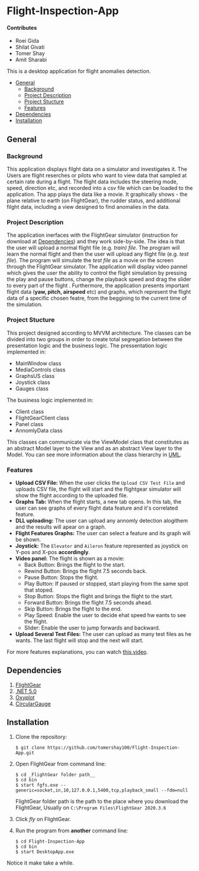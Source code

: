 # Flight-Inspection-App

#### Contributes
* Roei Gida
* Shilat Givati
* Tomer Shay
* Amit Sharabi

This is a desktop application for flight anomalies detection.
* [General](#General)
  - [Background](#background)
  - [Project Description](https://github.com/tomershay100/Flight-Inspection-App/blob/main/README.md#project-description)
  - [Project Stucture](https://github.com/tomershay100/Flight-Inspection-App/blob/main/README.md#project-stucture)
  - [Features](https://github.com/tomershay100/Flight-Inspection-App/blob/main/README.md#features)
* [Dependencies](#dependencies)  
* [Installation](#installation)

## General
### Background
This application displays filght data on a simulator and investigates it. The Users are flight reserches or pilots who want to view data that sampled at certain rate during a flight.
The flight data includes the steering mode, speed, direction etc, and recorded into a csv file which can be loaded to the application.
Tha app plays the data like a movie. It graphically shows - the plane relative to earth (on FlightGear), the rudder status, and additional filght data, including a view designed to find anomalies in the data.

### Project Description
The application inerfaces with the FlightGear simulator (instruction for download at [Dependencies](#dependencies)) and they work side-by-side. The idea is that the user will upload a normal flight file (e.g. _train) file_. The program will learn the normal flight and then the user will upload any flight file (e.g. _test file_). The program will simulate the _test file_ as a movie on the screen through the FlightGear simulator. The application will display video pannel which gives the user the ability to control the flight simulation by pressing the play and pause buttons, change the playback speed and drag the slider to every part of the flight . Furthermore, the application presents important flight data (**yaw, pitch, airspeed** etc) and graphs, which represent the flight data of a specific chosen featre, from the beggining to the current time of the simulation. 

### Project Stucture
This project designed according to MVVM architecture. The classes can be divided into two groups in order to create total segregation between the presentation logic and the business logic.
The pressentation logic implemented in:
* MainWindow class
* MediaControls class
* GraphsUS class
* Joystick class
* Gauges class

The business logic implemented in:
* Client class
* FlightGearClient class
* Panel class
* AnnomlyData class


This classes can communicate via the ViewModel class that constitutes as an abstract Model layer to the View and as an abstract View layer to the Model.
You can see more information about the class hierarchy in [UML](https://github.com/tomershay100/Flight-Inspection-App/blob/main/UML%20Diagram.pdf).

### Features
* **Upload CSV File:** When the user clicks the ```Upload CSV Test File```  and uploads CSV file, the flight will start and the flightgear simulator will show the flight according to the uploaded file. 
* **Graphs Tab:** When the flight starts, a new tab opens. In this tab, the user can see graphs of every flight data feature and it's correlated feature.
* **DLL uploading:** The user can upload any annomly detection alogithem and the results will apear on a graph.
* **Flight Features Graphs:** The user can select a feature and its graph will be shown.
* **Joystick:** The ```Elevator``` and ```Aileron``` feature represented as joystick on Y-pos and X-pos **accordingly**.
* **Video panel:** The flight is shown as a movie:
  - Back Button:    Brings the flight to the start.
  - Rewind Button:  Brings the flight 7.5 seconds back.
  - Pause Button:   Stops the flight.
  - Play Button:    If paused or stopped, start playing from the same spot that stoped.
  - Stop Button:    Stops the flight and brings the flight to the start.
  - Forward Button: Brings the flight 7.5 seconds ahead.
  - Skip Button:    Brings the flight to the end.
  - Play Speed:     Enable the user to decide ehat speed hw eants to see the flight.
  - Slider:         Enable the user to jump forwards and backward.
* **Upload Several Test Files:** The user can upload as many test files as he wants. The last flight will stop and the next will start.

For more features explanations, you can watch [this video](https://youtu.be/t_-Bs4jf07Y).

## Dependencies
1. [FlightGear](https://www.flightgear.org/download/)
2. [.NET 5.0](https://dotnet.microsoft.com/download/dotnet-framework/net48)
3. [Oxyplot](https://www.nuget.org/packages/OxyPlot.Wpf/2.1.0-Preview1)
4. [CircularGauge](https://www.nuget.org/packages/CircularGauge)

## Installation
1. Clone the repository:  
    ```
    $ git clone https://github.com/tomershay100/Flight-Inspection-App.git
    ```
2. Open FlightGear from command line:
     ```
    $ cd _FlightGear folder path__
    $ cd bin
    $ start fgfs.exe --generic=socket,in,10,127.0.0.1,5400,tcp,playback_small --fdm=null
    ```
    FlightGear folder path is the path to the place where you download the FlightGear, Usually on ```C:\Program Files\FlightGear 2020.3.6```
    
3. Click _fly_ on FlightGear.

4. Run the program from **another** command line: 
     ```
    $ cd Flight-Inspection-App
    $ cd bin
    $ start DesktopApp.exe
    ```
Notice it make take a while.
